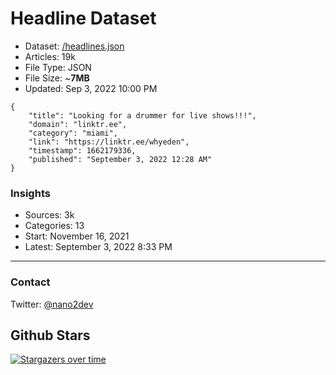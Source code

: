 # Headline Dataset

- Dataset: [/headlines.json](https://raw.githubusercontent.com/fwd/news/master/headlines.json) 
- Articles: 19k
- File Type: JSON
- File Size: ~**7MB**
- Updated: Sep 3, 2022 10:00 PM

```
{
    "title": "Looking for a drummer for live shows!!!",
    "domain": "linktr.ee",
    "category": "miami",
    "link": "https://linktr.ee/whyeden",
    "timestamp": 1662179336,
    "published": "September 3, 2022 12:28 AM"
}
```

### Insights

- Sources: 3k
- Categories: 13
- Start: November 16, 2021
- Latest: September 3, 2022 8:33 PM

---

### Contact 

Twitter: [@nano2dev](https://twitter.com/nano2dev)

## Github Stars

[![Stargazers over time](https://starchart.cc/fwd/news.svg)](https://starchart.cc/fwd/news)
